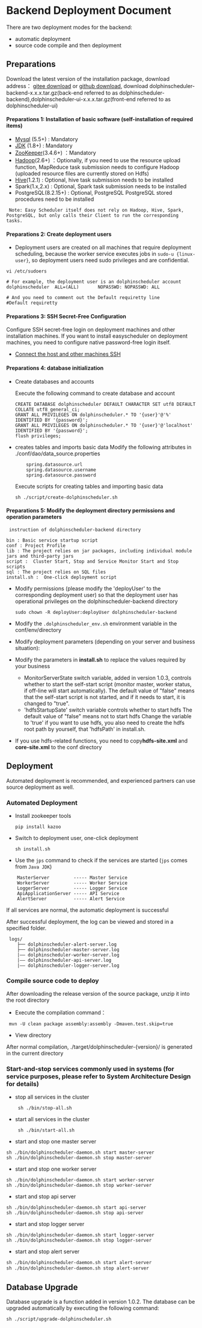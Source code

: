 # Backend Deployment Document

There are two deployment modes for the backend: 

- automatic deployment  
- source code compile and then deployment

## Preparations

Download the latest version of the installation package, download address： [gitee download](https://gitee.com/easyscheduler/EasyScheduler/attach_files/) or [github download](https://github.com/apache/incubator-dolphinscheduler/releases), download dolphinscheduler-backend-x.x.x.tar.gz(back-end referred to as dolphinscheduler-backend),dolphinscheduler-ui-x.x.x.tar.gz(front-end referred to as dolphinscheduler-ui)



#### Preparations 1: Installation of basic software (self-installation of required items)

 * [Mysql](http://geek.analysys.cn/topic/124) (5.5+) :  Mandatory
 * [JDK](https://www.oracle.com/technetwork/java/javase/downloads/index.html) (1.8+) :  Mandatory
 * [ZooKeeper](https://www.jianshu.com/p/de90172ea680)(3.4.6+) ：Mandatory
 * [Hadoop](https://blog.csdn.net/Evankaka/article/details/51612437)(2.6+) ：Optionally, if you need to use the resource upload function, MapReduce task submission needs to configure Hadoop (uploaded resource files are currently stored on Hdfs)
 * [Hive](https://staroon.pro/2017/12/09/HiveInstall/)(1.2.1) :   Optional, hive task submission needs to be installed
 * Spark(1.x,2.x) :  Optional, Spark task submission needs to be installed
 * PostgreSQL(8.2.15+) : Optional, PostgreSQL PostgreSQL stored procedures need to be installed

```
 Note: Easy Scheduler itself does not rely on Hadoop, Hive, Spark, PostgreSQL, but only calls their Client to run the corresponding tasks.
```

#### Preparations 2: Create deployment users

- Deployment users are created on all machines that require deployment scheduling, because the worker service executes jobs in `sudo-u {linux-user}`, so deployment users need sudo privileges and are confidential.

```
vi /etc/sudoers

# For example, the deployment user is an dolphinscheduler account
dolphinscheduler  ALL=(ALL)       NOPASSWD: NOPASSWD: ALL

# And you need to comment out the Default requiretty line
#Default requiretty
```

#### Preparations 3: SSH Secret-Free Configuration
Configure SSH secret-free login on deployment machines and other installation machines. If you want to install easyscheduler on deployment machines, you need to configure native password-free login itself.

- [Connect the host and other machines SSH](http://geek.analysys.cn/topic/113)

#### Preparations 4: database initialization

* Create databases and accounts

    Execute the following command to create database and account
    
    ```
    CREATE DATABASE dolphinscheduler DEFAULT CHARACTER SET utf8 DEFAULT COLLATE utf8_general_ci;
    GRANT ALL PRIVILEGES ON dolphinscheduler.* TO '{user}'@'%' IDENTIFIED BY '{password}';
    GRANT ALL PRIVILEGES ON dolphinscheduler.* TO '{user}'@'localhost' IDENTIFIED BY '{password}';
    flush privileges;
    ```

* creates tables and imports basic data
    Modify the following attributes in ./conf/dao/data_source.properties

    ```
        spring.datasource.url
        spring.datasource.username
        spring.datasource.password
    ```
    
    Execute scripts for creating tables and importing basic data
    
    ```
    sh ./script/create-dolphinscheduler.sh
    ```

#### Preparations 5: Modify the deployment directory permissions and operation parameters

     instruction of dolphinscheduler-backend directory 

```directory
bin : Basic service startup script
conf : Project Profile
lib : The project relies on jar packages, including individual module jars and third-party jars
script :  Cluster Start, Stop and Service Monitor Start and Stop scripts
sql : The project relies on SQL files
install.sh :  One-click deployment script
```

- Modify permissions (please modify the 'deployUser' to the corresponding deployment user) so that the deployment user has operational privileges on the dolphinscheduler-backend directory

    `sudo chown -R deployUser:deployUser dolphinscheduler-backend`

- Modify the `.dolphinscheduler_env.sh` environment variable in the conf/env/directory

- Modify deployment parameters (depending on your server and business situation):

 - Modify the parameters in **install.sh** to replace the values required by your business
   - MonitorServerState switch variable, added in version 1.0.3, controls whether to start the self-start script (monitor master, worker status, if off-line will start automatically). The default value of "false" means that the self-start script is not started, and if it needs to start, it is changed to "true".
   - 'hdfsStartupSate' switch variable controls whether to start hdfs
      The default value of "false" means not to start hdfs
      Change the variable to 'true' if you want to use hdfs, you also need to create the hdfs root path by yourself, that 'hdfsPath' in install.sh.

 - If you use hdfs-related functions, you need to copy**hdfs-site.xml** and **core-site.xml** to the conf directory


## Deployment
Automated deployment is recommended, and experienced partners can use source deployment as well.

### Automated Deployment

- Install zookeeper tools

   `pip install kazoo`

- Switch to deployment user, one-click deployment

    `sh install.sh` 

- Use the `jps` command to check if the services are started (`jps` comes from `Java JDK`)

```aidl
    MasterServer         ----- Master Service
    WorkerServer         ----- Worker Service
    LoggerServer         ----- Logger Service
    ApiApplicationServer ----- API Service
    AlertServer          ----- Alert Service
```

If all services are normal, the automatic deployment is successful


After successful deployment, the log can be viewed and stored in a specified folder.

```logPath
 logs/
    ├── dolphinscheduler-alert-server.log
    ├── dolphinscheduler-master-server.log
    |—— dolphinscheduler-worker-server.log
    |—— dolphinscheduler-api-server.log
    |—— dolphinscheduler-logger-server.log
```

### Compile source code to deploy

After downloading the release version of the source package, unzip it into the root directory

* Execute the compilation command：

```
 mvn -U clean package assembly:assembly -Dmaven.test.skip=true
```

* View directory

After normal compilation, ./target/dolphinscheduler-{version}/ is generated in the current directory


### Start-and-stop services commonly used in systems (for service purposes, please refer to System Architecture Design for details)

* stop all services in the cluster
  
   ` sh ./bin/stop-all.sh`
   
* start all services in the cluster
  
   ` sh ./bin/start-all.sh`

* start and stop one master server

```master
sh ./bin/dolphinscheduler-daemon.sh start master-server
sh ./bin/dolphinscheduler-daemon.sh stop master-server
```

* start and stop one worker server

```worker
sh ./bin/dolphinscheduler-daemon.sh start worker-server
sh ./bin/dolphinscheduler-daemon.sh stop worker-server
```

* start and stop api server

```Api
sh ./bin/dolphinscheduler-daemon.sh start api-server
sh ./bin/dolphinscheduler-daemon.sh stop api-server
```
* start and stop logger server

```Logger
sh ./bin/dolphinscheduler-daemon.sh start logger-server
sh ./bin/dolphinscheduler-daemon.sh stop logger-server
```
* start and stop alert server

```Alert
sh ./bin/dolphinscheduler-daemon.sh start alert-server
sh ./bin/dolphinscheduler-daemon.sh stop alert-server
```

## Database Upgrade
Database upgrade is a function added in version 1.0.2. The database can be upgraded automatically by executing the following command:

```upgrade
sh ./script/upgrade-dolphinscheduler.sh
```


